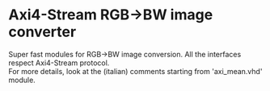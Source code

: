 # Axi4-Stream RGB->BW image converter
Super fast modules for RGB->BW image conversion. All the interfaces respect Axi4-Stream protocol.  
For more details, look at the (italian) comments starting from 'axi_mean.vhd' module.
